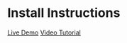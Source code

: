 # Install Instructions

[Live Demo](http://joomla-adi8i.c9.io/index.php/cards)
[Video Tutorial](https://www.youtube.com/watch?v=PWNJyabCUOE&feature=youtu.be)
